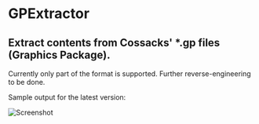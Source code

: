 # GPExtractor

## Extract contents from Cossacks' *.gp files (Graphics Package). 

Currently only part of the format is supported. 
Further reverse-engineering to be done.

Sample output for the latest version:

![Screenshot](https://raw.githubusercontent.com/klym1/GPExtractor/master/Screenshot.png)
